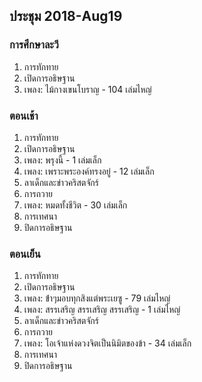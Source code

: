 ## ประชุม 2018-Aug19

### การศึกษาละวี

1. การทักทาย 
2. เปิดการอธิษฐาน 
3. เพลง:  ไม้กางเขนโบราญ - 104 เล่มไหญ่

### ตอนเช้า

1. การทักทาย 
2. เปิดการอธิษฐาน 
3. เพลง:  พรุงนี้ - 1 เล่มเล็ก
4. เพลง:  เพราะพระองค์ทรงอยู่  - 12 เล่มเล็ก
5. ลาเด็กและข่าวคริสตจักร์
6. การถวาย
7. เพลง:  หมดทั้งชีวิต - 30 เล่มเล็ก
8. การเทศนา
9. ปิดการอธิษฐาน

### ตอนเย็น

1. การทักทาย 
2. เปิดการอธิษฐาน 
3. เพลง:  ข้่าๆมอบทุกสิงแต่พระเยซู - 79 เล่มไหญ่
4. เพลง:  สรรเสริญ สรรเสริญ สรรเสริญ - 1 เล่มไหญ่
5. ลาเด็กและข่าวคริสตจักร์
6. การถวาย
7. เพลง:  โอเจ้าแห่งดวงจิตเป็นนิมิตของข้า - 34 เล่มเล็ก
8. การเทศนา
9. ปิดการอธิษฐาน
